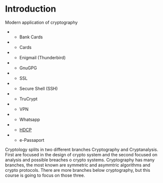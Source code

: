 # Introduction

Modern application of cryptography

* - Bank Cards
* - Cards
* - Enigmail (Thunderbird)
* - GnuGPG
* - SSL
* - Secure Shell (SSH)
* - TruCrypt
* - VPN
* - Whatsapp
* - [HDCP](https://en.wikipedia.org/wiki/High-bandwidth_Digital_Content_Protection)
* - e-Passaport

Cryptology splits in two different branches Cryptography and Cryptanalysis.
First are focused in the design of crypto system and the second focused on
analysis and possible breaches o crypto systems. Cryptography has many
branches, the most known are symmetric and asymmtric algorithms and crypto
protocols. There are more branches below cryptography, but this course is going
to focus on those three.


